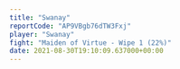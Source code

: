 ```yaml
---
title: "Swanay"
reportCode: "AP9VBgb76dTW3Fxj"
player: "Swanay"
fight: "Maiden of Virtue - Wipe 1 (22%)"
date: 2021-08-30T19:10:09.637000+00:00
---
```

